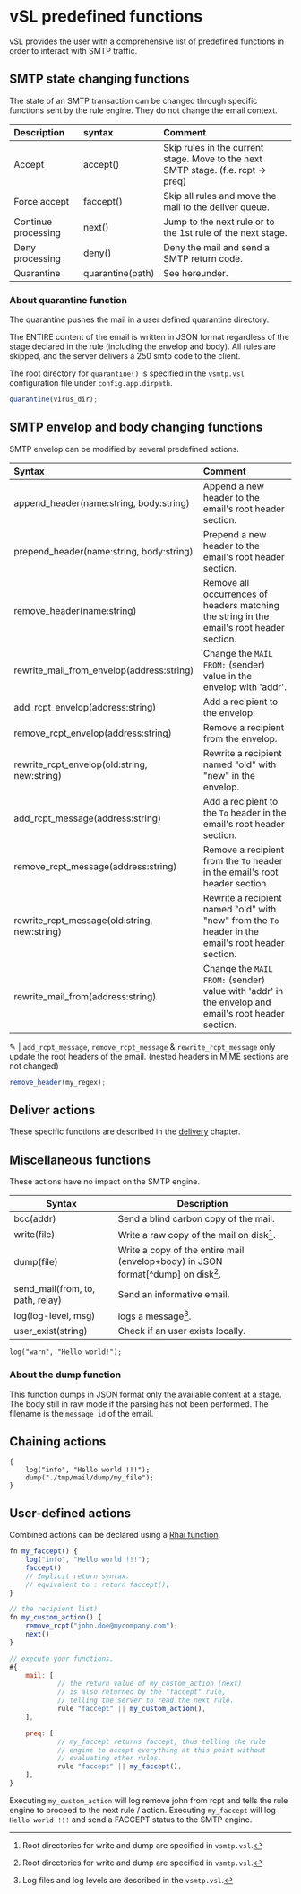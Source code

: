 # vSL predefined functions

vSL provides the user with a comprehensive list of predefined functions in order to interact with SMTP traffic.

## SMTP state changing functions

The state of an SMTP transaction can be changed through specific functions sent by the rule engine. They do not change the email context.

| Description         | syntax           | Comment                                                                           |
| :------------------ | :--------------- | :-------------------------------------------------------------------------------- |
| Accept              | accept()         | Skip rules in the current stage. Move to the next SMTP stage. (f.e. rcpt -> preq) |
| Force accept        | faccept()        | Skip all rules and move the mail to the deliver queue.                            |
| Continue processing | next()           | Jump to the next rule or to the 1st rule of the next stage.                       |
| Deny processing     | deny()           | Deny the mail and send a SMTP return code.                                        |
| Quarantine          | quarantine(path) | See hereunder.                                                                    |

### About quarantine function

The quarantine pushes the mail in a user defined quarantine directory.

The ENTIRE content of the email is written in JSON format regardless of the stage declared in the rule (including the envelop and body). All rules are skipped, and the server delivers a 250 smtp code to the client.

The root directory for `quarantine()` is specified in the `vsmtp.vsl` configuration file under `config.app.dirpath`.

```js
quarantine(virus_dir);
```

## SMTP envelop and body changing functions

SMTP envelop can be modified by several predefined actions.

| Syntax                                        | Comment                                                                    |
| :-------------------------------------------- | :------------------------------------------------------------------------- |
| append_header(name:string, body:string)       | Append a new header to the email's root header section.                         |
| prepend_header(name:string, body:string)      | Prepend a new header to the email's root header section.                        |
| remove_header(name:string)                    | Remove all occurrences of headers matching the string in the email's root header section. |
| rewrite_mail_from_envelop(address:string)     | Change the `MAIL FROM:` (sender) value in the envelop with 'addr'. |
| add_rcpt_envelop(address:string)              | Add a recipient to the envelop. |
| remove_rcpt_envelop(address:string)           | Remove a recipient from the envelop. |
| rewrite_rcpt_envelop(old:string, new:string)  | Rewrite a recipient named "old" with "new" in the envelop. |
| add_rcpt_message(address:string)              | Add a recipient to the `To` header in the email's root header section. |
| remove_rcpt_message(address:string)           | Remove a recipient from the `To` header in the email's root header section. |
| rewrite_rcpt_message(old:string, new:string)  | Rewrite a recipient named "old" with "new" from the `To` header in the email's root header section. |
| rewrite_mail_from(address:string)             | Change the `MAIL FROM:` (sender) value with 'addr' in the envelop and email's root header section. |

&#9998; | `add_rcpt_message`, `remove_rcpt_message` & `rewrite_rcpt_message` only update the root headers of the email. (nested headers in MIME sections are not changed)

```js
remove_header(my_regex);
```

## Deliver actions

These specific functions are described in the [delivery] chapter.

[delivery]: delivery.md

## Miscellaneous functions

These actions have no impact on the SMTP engine.

| Syntax                           | Description                                                                         |
| -------------------------------- | ----------------------------------------------------------------------------------- |
| bcc(addr)                        | Send a blind carbon copy of the mail.                                               |
| write(file)                      | Write a raw copy of the mail on disk[^dir].                                         |
| dump(file)                       | Write a copy of the entire mail (envelop+body) in JSON format[^dump] on disk[^dir]. |
| send_mail(from, to, path, relay) | Send an informative email.                                                          |
| log(log-level, msg)              | logs a message[^log].                                                               |
| user_exist(string)               | Check if an user exists locally.                                                    |

[^dir]: Root directories for write and dump are specified in `vsmtp.vsl`.
[^log]: Log files and log levels are described in the `vsmtp.vsl`.

```javascript,ignore
log("warn", "Hello world!");
```

### About the dump function

This function dumps in JSON format only the available content at a stage.  The body still in raw mode if the parsing has not been performed. The filename is the `message id` of the email.

## Chaining actions

```javascript,ignore
{
    log("info", "Hello world !!!");
    dump("./tmp/mail/dump/my_file");
}
```

## User-defined actions

Combined actions can be declared using a [Rhai function](https://rhai.rs/book/ref/functions.html).

```javascript
fn my_faccept() {
    log("info", "Hello world !!!");
    faccept()
    // Implicit return syntax.
    // equivalent to : return faccept();
}

// the recipient list)
fn my_custom_action() {
    remove_rcpt("john.doe@mycompany.com");
    next()
}

// execute your functions.
#{
    mail: [
            // the return value of my_custom_action (next)
            // is also returned by the "faccept" rule,
            // telling the server to read the next rule.
            rule "faccept" || my_custom_action(),
    ],

    preq: [
            // my_faccept returns faccept, thus telling the rule
            // engine to accept everything at this point without
            // evaluating other rules.
            rule "faccept" || my_faccept(),
    ],
}
```

Executing `my_custom_action` will log remove john from rcpt and tells the rule engine to proceed to the next rule / action.
Executing `my_faccept` will log `Hello world !!!` and send a FACCEPT status to the SMTP engine.
